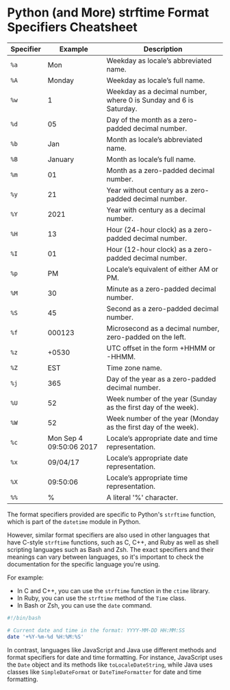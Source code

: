 # Python (and More) strftime Format Specifiers Cheatsheet

| Specifier | Example | Description |
|-----------|---------|-------------|
| `%a` | Mon | Weekday as locale’s abbreviated name. |
| `%A` | Monday | Weekday as locale’s full name. |
| `%w` | 1 | Weekday as a decimal number, where 0 is Sunday and 6 is Saturday. |
| `%d` | 05 | Day of the month as a zero-padded decimal number. |
| `%b` | Jan | Month as locale’s abbreviated name. |
| `%B` | January | Month as locale’s full name. |
| `%m` | 01 | Month as a zero-padded decimal number. |
| `%y` | 21 | Year without century as a zero-padded decimal number. |
| `%Y` | 2021 | Year with century as a decimal number. |
| `%H` | 13 | Hour (24-hour clock) as a zero-padded decimal number. |
| `%I` | 01 | Hour (12-hour clock) as a zero-padded decimal number. |
| `%p` | PM | Locale’s equivalent of either AM or PM. |
| `%M` | 30 | Minute as a zero-padded decimal number. |
| `%S` | 45 | Second as a zero-padded decimal number. |
| `%f` | 000123 | Microsecond as a decimal number, zero-padded on the left. |
| `%z` | +0530 | UTC offset in the form +HHMM or -HHMM. |
| `%Z` | EST | Time zone name. |
| `%j` | 365 | Day of the year as a zero-padded decimal number. |
| `%U` | 52 | Week number of the year (Sunday as the first day of the week). |
| `%W` | 52 | Week number of the year (Monday as the first day of the week). |
| `%c` | Mon Sep  4 09:50:06 2017 | Locale’s appropriate date and time representation. |
| `%x` | 09/04/17 | Locale’s appropriate date representation. |
| `%X` | 09:50:06 | Locale’s appropriate time representation. |
| `%%` | % | A literal '%' character. |


The format specifiers provided are specific to Python's `strftime` function, which is part of the `datetime` module in Python.

However, similar format specifiers are also used in other languages that have C-style `strftime` functions, such as C, C++, and Ruby as well as shell scripting languages such as Bash and Zsh. The exact specifiers and their meanings can vary between languages, so it's important to check the documentation for the specific language you're using.

For example:

- In C and C++, you can use the `strftime` function in the `ctime` library.
- In Ruby, you can use the `strftime` method of the `Time` class.
- In Bash or Zsh, you can use the `date` command.

```bash
#!/bin/bash

# Current date and time in the format: YYYY-MM-DD HH:MM:SS
date '+%Y-%m-%d %H:%M:%S'
```

In contrast, languages like JavaScript and Java use different methods and format specifiers for date and time formatting. For instance, JavaScript uses the `Date` object and its methods like `toLocaleDateString`, while Java uses classes like `SimpleDateFormat` or `DateTimeFormatter` for date and time formatting.